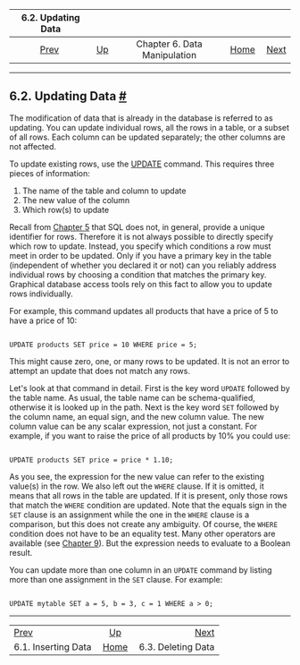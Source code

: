 <!--?xml version="1.0" encoding="UTF-8" standalone="no"?-->

|               6.2. Updating Data               |                                               |                              |                                                       |                                               |
| :--------------------------------------------: | :-------------------------------------------- | :--------------------------: | ----------------------------------------------------: | --------------------------------------------: |
| [Prev](dml-insert.html "6.1. Inserting Data")  | [Up](dml.html "Chapter 6. Data Manipulation") | Chapter 6. Data Manipulation | [Home](index.html "PostgreSQL 17devel Documentation") |  [Next](dml-delete.html "6.3. Deleting Data") |

***

## 6.2. Updating Data [#](#DML-UPDATE)



The modification of data that is already in the database is referred to as updating. You can update individual rows, all the rows in a table, or a subset of all rows. Each column can be updated separately; the other columns are not affected.

To update existing rows, use the [UPDATE](sql-update.html "UPDATE") command. This requires three pieces of information:

1.  The name of the table and column to update
2.  The new value of the column
3.  Which row(s) to update

Recall from [Chapter 5](ddl.html "Chapter 5. Data Definition") that SQL does not, in general, provide a unique identifier for rows. Therefore it is not always possible to directly specify which row to update. Instead, you specify which conditions a row must meet in order to be updated. Only if you have a primary key in the table (independent of whether you declared it or not) can you reliably address individual rows by choosing a condition that matches the primary key. Graphical database access tools rely on this fact to allow you to update rows individually.

For example, this command updates all products that have a price of 5 to have a price of 10:

```

UPDATE products SET price = 10 WHERE price = 5;
```

This might cause zero, one, or many rows to be updated. It is not an error to attempt an update that does not match any rows.

Let's look at that command in detail. First is the key word `UPDATE` followed by the table name. As usual, the table name can be schema-qualified, otherwise it is looked up in the path. Next is the key word `SET` followed by the column name, an equal sign, and the new column value. The new column value can be any scalar expression, not just a constant. For example, if you want to raise the price of all products by 10% you could use:

```

UPDATE products SET price = price * 1.10;
```

As you see, the expression for the new value can refer to the existing value(s) in the row. We also left out the `WHERE` clause. If it is omitted, it means that all rows in the table are updated. If it is present, only those rows that match the `WHERE` condition are updated. Note that the equals sign in the `SET` clause is an assignment while the one in the `WHERE` clause is a comparison, but this does not create any ambiguity. Of course, the `WHERE` condition does not have to be an equality test. Many other operators are available (see [Chapter 9](functions.html "Chapter 9. Functions and Operators")). But the expression needs to evaluate to a Boolean result.

You can update more than one column in an `UPDATE` command by listing more than one assignment in the `SET` clause. For example:

```

UPDATE mytable SET a = 5, b = 3, c = 1 WHERE a > 0;
```

***

|                                                |                                                       |                                               |
| :--------------------------------------------- | :---------------------------------------------------: | --------------------------------------------: |
| [Prev](dml-insert.html "6.1. Inserting Data")  |     [Up](dml.html "Chapter 6. Data Manipulation")     |  [Next](dml-delete.html "6.3. Deleting Data") |
| 6.1. Inserting Data                            | [Home](index.html "PostgreSQL 17devel Documentation") |                            6.3. Deleting Data |
